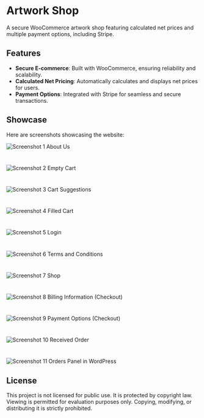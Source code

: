 # Artwork Shop

A secure WooCommerce artwork shop featuring calculated net prices and multiple payment options, including Stripe.

## Features
- **Secure E-commerce**: Built with WooCommerce, ensuring reliability and scalability.
- **Calculated Net Pricing**: Automatically calculates and displays net prices for users.
- **Payment Options**: Integrated with Stripe for seamless and secure transactions.

## Showcase

Here are screenshots showcasing the website:

![Screenshot 1](images/1.png)
About Us
#

![Screenshot 2](images/2.png)
Empty Cart
#

![Screenshot 3](images/3.png)
Cart Suggestions
#

![Screenshot 4](images/4.png)
Filled Cart
#

![Screenshot 5](images/5.png)
Login
#

![Screenshot 6](images/6.png)
Terms and Conditions
#

![Screenshot 7](images/7.png)
Shop
#

![Screenshot 8](images/8.png)
Billing Information (Checkout)
#

![Screenshot 9](images/9.png)
Payment Options (Checkout)
#

![Screenshot 10](images/10.png)
Received Order
#

![Screenshot 11](images/11.png)
Orders Panel in WordPress

## License
This project is not licensed for public use. It is protected by copyright law.  
Viewing is permitted for evaluation purposes only. Copying, modifying, or distributing it is strictly prohibited.
